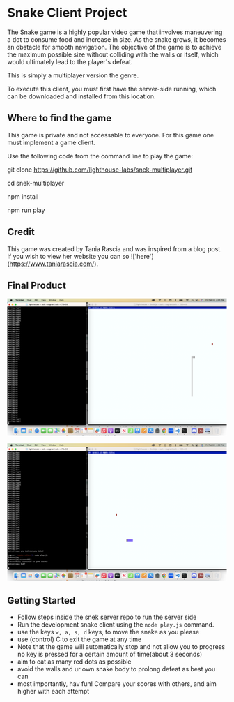 # Snake Client Project

The Snake game is a highly popular video game that involves maneuvering a dot to consume food and increase in size. As the snake grows, it becomes an obstacle for smooth navigation. The objective of the game is to achieve the maximum possible size without colliding with the walls or itself, which would ultimately lead to the player's defeat.


This is simply a multiplayer version the genre.

To execute this client, you must first have the server-side running, which can be downloaded and installed from this location.

## Where to find the game

This game is private and not accessable to everyone. For this game one must implement a game client.

Use the following code from the command line to play the game:

git clone https://github.com/lighthouse-labs/snek-multiplayer.git  

cd snek-multiplayer  

npm install  

npm run play  


## Credit

This game was created by Tania Rascia and was inspired from a blog post.  If you wish to view her website you can so !['here'] (https://www.taniarascia.com/).

## Final Product

!["Random point in snake game"](https://github.com/lukechamberland/snake--client/blob/5dc73bbd31eab025122dcdb4ce4f3d424ddaba56/images/randomPointSS.png)

!["Starting point"](https://github.com/lukechamberland/snake--client/blob/5dc73bbd31eab025122dcdb4ce4f3d424ddaba56/images/startingPointss.png)


## Getting Started

- Follow steps inside the snek server repo to run the server side
- Run the development snake client using the `node play.js` command.
- use the keys `w, a, s, d` keys, to move the snake as you please
- use (control) C to exit the game at any time  
- Note that the game will automatically stop and not allow you to     progress no key is pressed for a certain amount of time(about 3 seconds)
- aim to eat as many red dots as possible
- avoid the walls and ur own snake body to prolong defeat as best you can
- most importantly, hav fun! Compare your scores with others, and aim higher with each attempt